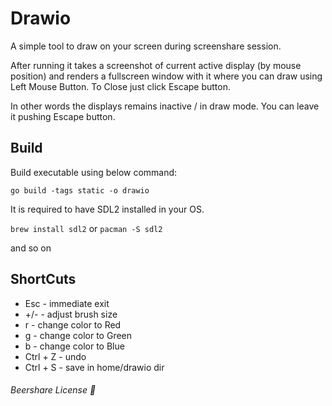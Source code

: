 # Drawio

A simple tool to draw on your screen during screenshare session.

After running it takes a screenshot of current active display (by mouse position) and renders a fullscreen window with it where you can draw using Left Mouse Button. To Close just click Escape button.

In other words the displays remains inactive / in draw mode. You can leave it pushing Escape button.

## Build
Build executable using below command:

```go build -tags static -o drawio```

It is required to have SDL2 installed in your OS.

```brew install sdl2```
or
```pacman -S sdl2```

and so on

## ShortCuts

* Esc - immediate exit
* +/- - adjust brush size
* r   - change color to Red
* g   - change color to Green
* b   - change color to Blue
* Ctrl + Z - undo
* Ctrl + S - save in home/drawio dir

###### Beershare License 🍺